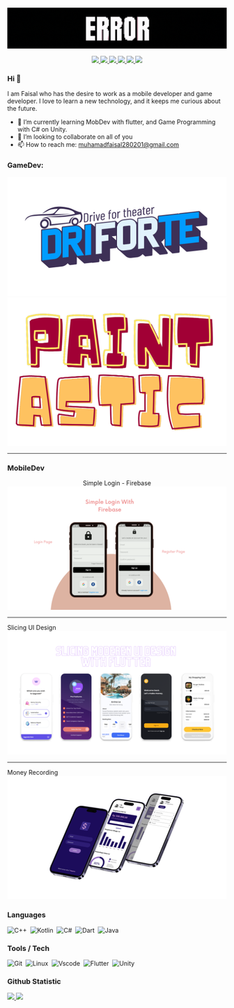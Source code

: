 <p align="center">
    <img src="source/header.gif">
</p>

<p align="center">
	<a href="https://www.linkedin.com/in/muhamad-faisal-0b1687232/">
		<img src="https://img.shields.io/badge/LinkedIn-0077B5?style=for-the-badge&logo=linkedin&logoColor=white" />
	</a>
  <a href="https://github.com/Icankkkk/">
		<img src="https://img.shields.io/badge/GitHub-330F63?style=for-the-badge&logo=GitHub&logoColor=white" />
	</a>
	<a href="mailto:muhamadfaisal280201@gmail.com">
		<img src="https://img.shields.io/badge/Gmail-D14836?style=for-the-badge&logo=gmail&logoColor=white" />
	</a>
	<a href="https://www.instagram.com/salmhmad_/">
		<img src="https://img.shields.io/badge/Instagram-ED1965.svg?&style=for-the-badge&logo=Instagram&logoColor=white" />
	</a>
  <a href="https://www.sololearn.com/profile/16554162">
		<img src="https://img.shields.io/badge/Sololearn-00BCB4?style=for-the-badge&logo=Sololearn&logoColor=white" />
	</a>
	<a href="https://leetcode.com/Icankkkk/">
		<img src="https://img.shields.io/badge/-LeetCode-FFA116?style=for-the-badge&logo=LeetCode&logoColor=black" />
	</a>
</p>

### Hi 👋

I am Faisal who has the desire to work as a mobile developer and game developer. I love to learn a new technology, and it keeps me curious about the future.

- 🌱 I’m currently learning MobDev with flutter, and Game Programming with C# on Unity.
- 👯 I’m looking to collaborate on all of you
- 📫 How to reach me: muhamadfaisal280201@gmail.com

### GameDev:

<p align="center">
	<a href="https://github.com/Icankkkk/Driforte.git">
		<img src="source/Driforte.png" alt="Driforte Game" >
	</a>
	<a href="https://github.com/Icankkkk/Paint-Astic.git">
		<img src="source/PaintAstic.png" alt="Paint-Astic Game" width="800">
	</a>
</p>

<hr></hr>

### MobileDev

<p align="center">
	Simple Login - Firebase
	<a href="https://github.com/Icankkkk/flutter_simple_login.git">
		<img src="source/simpleLogin.png" alt="Simple Login" >
	</a>
	<hr></hr>
 	Slicing UI Design
	<a href="https://github.com/Icankkkk/flutter_sevendays.git">
		<img src="source/slicing_ui.png" alt="Slicing UI Design" >
	</a>
 	<hr></hr>
  	Money Recording
	<a href="https://github.com/Icankkkk/pencatatan_keuangan.git">
		<img src="source/money_recording.png" alt="Money Recording" >
	</a>
</p>

### Languages
![C++](https://img.shields.io/badge/-C++-05122A?style=flat&logo=C%2B%2B&logoColor=00599C)&nbsp;
![Kotlin](https://img.shields.io/badge/-Kotlin-05122A?style=flat&logo=Kotlin)&nbsp;
![C#](https://img.shields.io/badge/-csharp-05122A?style=flat&logo=csharp&logoColor=239120)&nbsp;
![Dart](https://img.shields.io/badge/-Dart-05122A?style=flat&logo=dart&logoColor=199ED9)&nbsp;
![Java](https://img.shields.io/badge/-java-05122A?style=flat&logo=java&logoColor=199ED9)&nbsp;

### Tools / Tech
![Git](https://img.shields.io/badge/-Git-05122A?style=flat&logo=git)&nbsp;
![Linux](https://img.shields.io/badge/-Linux-05122A?style=flat&logo=linux)&nbsp;
![Vscode](https://img.shields.io/badge/-Vscode-05122A?style=flat&logo=visualstudiocode&logoColor=007ACC)&nbsp;
![Flutter](https://img.shields.io/badge/-Flutter-05122A?style=flat&logo=flutter&logoColor=007ACC)&nbsp;
![Unity](https://img.shields.io/badge/-Unity-05122A?style=flat&logo=unity&logoColor=FFFFFF)&nbsp;
  
    
### Github Statistic
<p align="left">
    <a href="https://github.com/Icankkkk">
      <img height="180em" src="https://github-readme-stats-eight-theta.vercel.app/api?username=Icankkkk&show_icons=true&theme=algolia&include_all_commits=true&count_private=true"/>
      <img height="180em" src="https://github-readme-stats-eight-theta.vercel.app/api/top-langs/?username=Icankkkk&layout=compact&langs_count=8&theme=algolia"/>
    </a>
</p>


